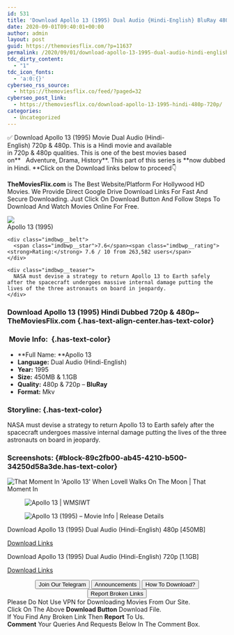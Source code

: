 ```yaml
---
id: 531
title: 'Download Apollo 13 (1995) Dual Audio {Hindi-English} BluRay 480p [450MB] || 720p [1.1GB]'
date: 2020-09-01T09:40:01+00:00
author: admin
layout: post
guid: https://themoviesflix.com/?p=11637
permalink: /2020/09/01/download-apollo-13-1995-dual-audio-hindi-english-bluray-480p-450mb-720p-1-1gb/
tdc_dirty_content:
  - "1"
tdc_icon_fonts:
  - 'a:0:{}'
cyberseo_rss_source:
  - https://themoviesflix.co/feed/?paged=32
cyberseo_post_link:
  - https://themoviesflix.co/download-apollo-13-1995-hindi-480p-720p/
categories:
  - Uncategorized
---
```

✅ Download Apollo 13 (1995)&nbsp;Movie&nbsp;Dual Audio (Hindi-English)&nbsp;720p&nbsp;&&nbsp;480p. This is a Hindi movie and available in&nbsp;720p&nbsp;&&nbsp;480p&nbsp;qualities. This is one of the best movies based on**&nbsp;&nbsp;&nbsp;Adventure,&nbsp;Drama,&nbsp;History**. This part of this series is&nbsp;**now dubbed in&nbsp;Hindi.&nbsp;**Click on the Download links below to proceed👇

**TheMoviesFlix.com**&nbsp;is The Best Website/Platform For Hollywood HD Movies. We Provide Direct Google Drive Download Links For Fast And Secure Downloading. Just Click On Download Button And Follow Steps To Download And Watch Movies Online For Free.

<div class="imdbwp imdbwp--movie dark">
  <div class="imdbwp__thumb">
    <a class="imdbwp__link" target="_blank" title="Apollo 13" href="https://www.imdb.com/title/tt0112384/" rel="nofollow noopener noreferrer"><img class="imdbwp__img" src="https://m.media-amazon.com/images/M/MV5BNjEzYjJmNzgtNDkwNy00MTQ4LTlmMWMtNzA4YjE2NjI0ZDg4XkEyXkFqcGdeQXVyNjU0OTQ0OTY@._V1_SX300.jpg" /></a>
  </div>
  
  <div class="imdbwp__content">
    <div class="imdbwp__header">
      <span class="imdbwp__title">Apollo 13</span> (1995)
    </div>
    
    <div class="imdbwp__belt">
      <span class="imdbwp__star">7.6</span><span class="imdbwp__rating"><strong>Rating:</strong> 7.6 / 10 from 263,582 users</span>
    </div>
    
    <div class="imdbwp__teaser">
      NASA must devise a strategy to return Apollo 13 to Earth safely after the spacecraft undergoes massive internal damage putting the lives of the three astronauts on board in jeopardy.
    </div>
  </div>
</div>

### Download Apollo 13&nbsp;(1995) Hindi Dubbed 720p & 480p~ TheMoviesFlix.com {.has-text-align-center.has-text-color}

### &nbsp;Movie Info:&nbsp; {.has-text-color}

  * **Full Name:&nbsp;**Apollo 13
  * **Language:**&nbsp;Dual Audio (Hindi-English)
  * **Year:**&nbsp;1995
  * **Size:**&nbsp;450MB & 1.1GB
  * **Quality:**&nbsp;480p & 720p –&nbsp;**BluRay**
  * **Format:**&nbsp;Mkv

### Storyline: {.has-text-color}

NASA must devise a strategy to return Apollo 13 to Earth safely after the spacecraft undergoes massive internal damage putting the lives of the three astronauts on board in jeopardy.

### Screenshots: {#block-89c2fb00-ab45-4210-b500-34250d58a3de.has-text-color}<figure class="wp-block-image alignwide">

![That Moment In 'Apollo 13' When Lovell Walks On The Moon | That Moment In](https://i0.wp.com/thatmomentin.com/wp-content/uploads/2017/03/Screen-Shot-2017-03-04-at-8.52.41-AM-650x368.png?resize=650%2C368) </figure> <figure class="wp-block-image">![Apollo 13 | WMSIWT](https://whatmovieshouldiwatchtonight.com/wp-content/uploads/2018/04/apollo-13-1280x720.jpg)</figure> <figure class="wp-block-image">![Apollo 13 (1995) – Movie Info | Release Details](https://www.releasedetails.com/wp-content/uploads/2018/10/568-fanart-2.jpg)</figure> 

<p class="has-text-align-center has-text-color has-medium-font-size">
  Download Apollo 13 (1995) Dual Audio (Hindi-English) 480p [450MB]
</p>

<span class="mb-center maxbutton-3-center"><span class="maxbutton-3-container mb-container"><a class="maxbutton-3 maxbutton maxbutton-post-button" target="_blank" rel="nofollow noopener noreferrer" href="https://coinquint.com/a9037/"><span class="mb-text">Download Links</span></a></span></span>

<p class="has-text-align-center has-text-color has-medium-font-size">
  Download Apollo 13 (1995) Dual Audio (Hindi-English) 720p [1.1GB]
</p>

<span class="mb-center maxbutton-3-center"><span class="maxbutton-3-container mb-container"><a class="maxbutton-3 maxbutton maxbutton-post-button" target="_blank" rel="nofollow noopener noreferrer" href="https://coinquint.com/a9039/"><span class="mb-text">Download Links</span></a></span></span>

<center>
</center>

<center>
  <a href="https://t.me/themoviesflixcom" target="_blank" data-wpel-link="external" rel="nofollow external noopener noreferrer"><button class="button button5">Join Our Telegram</button></a> <a href="https://themoviesflix.co/download-apollo-13-1995-hindi-480p-720p/#" target="_blank" data-wpel-link="external" rel="nofollow external noopener noreferrer"><button class="button button5">Announcements</button></a> <a href="https://themoviesflix.com/how-to-download/" target="_blank" data-wpel-link="external" rel="nofollow external noopener noreferrer"><button class="button button5">How To Download?</button></a> <a href="https://themoviesflix.co/download-apollo-13-1995-hindi-480p-720p/#" target="_blank" data-wpel-link="external" rel="nofollow external noopener noreferrer"><button class="button button5">Report Broken Links</button></a>
</center>

<div class="alert alert-danger">
  Please Do Not Use VPN for Downloading Movies From Our Site.
</div>

<div class="alert alert-success">
  Click On The Above <strong>Download Button</strong> Download File.
</div>

<div class="alert alert-warning">
  If You Find Any Broken Link Then <strong>Report</strong> To Us.
</div>

<div class="alert alert-info">
  <strong>Comment</strong> Your Queries And Requests Below In The Comment Box.
</div>